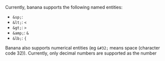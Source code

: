 Currently, banana supports the following named entities:

- `&sp;`: ` `
- `&lt;`: `<`
- `&gt;`: `>`
- `&amp;`: `&`
- `&lb;`: `{`

Banana also supports numerical entities (eg `&#32;` means space (character code 32)). Currently, only decimal numbers are supported as the number
